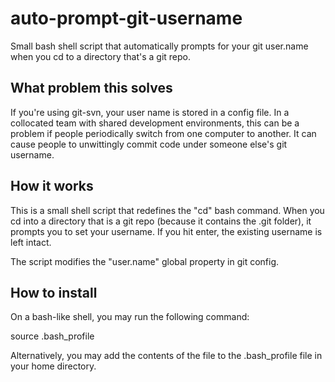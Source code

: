 auto-prompt-git-username
========================

Small bash shell script that automatically prompts for your git user.name when you cd to a directory that's a git repo.


What problem this solves
------------------------

If you're using git-svn, your user name is stored in a config file. In a collocated team with shared development environments, this can be a problem if people periodically switch from one computer to another. It can cause people to unwittingly commit code under someone else's git username. 


How it works
------------

This is a small shell script that redefines the "cd" bash command. When you cd into a directory that is a git repo (because it contains the .git folder), it prompts you to set your username. If you hit enter, the existing username is left intact.

The script modifies the "user.name" global property in git config.


How to install
--------------

On a bash-like shell, you may run the following command:

  source .bash_profile

Alternatively, you may add the contents of the file to the .bash_profile file in your home directory.  
